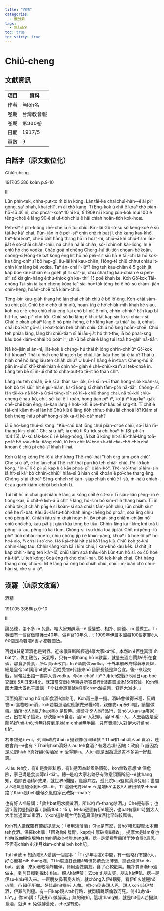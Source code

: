 ```yaml
---
title: "酒精"
categories:
  - 無分類
tags:
  - 無lo̍h名
toc: true
toc_sticky: true
---
```


# Chiú-cheng

## 文獻資訊

| 項目 | 資料 |
|---|---|
| 作者 | 無lo̍h名 |
| 卷期 | 台灣教會報 |
| 卷期 | 第386卷 |
| 日期 | 1917/5 |
| 頁數 | 9 |

## 白話字（原文數位化）

Chiú-cheng

1917.05 386 koàn p.9-10

III

Lūn phín-tek, chha-put-to m̄ bián kóng. Lán tāi-ke chai chuì-hàn--ê ài pìⁿ gōng, saⁿ phah, khai chîⁿ, m̄ ài chò kang. Tī Eng-kok ū chi̍t ê koaⁿ chò piān-hō͘-sū 40 nî, chò phoàⁿ-koaⁿ 10 nî kú, tī 1909 nî i kóng pún-kok muí 100 ê tēng-choē ê lâng 90-ê sī uī-tio̍h chiú ê hāi chiah hoān-tio̍h kok-hoat.

Peh-sìⁿ ê pîn-kiông chē-chē iā sī tuì chiú. Kīn-lâi Gô͘-lô-su só͘ keng-koè ê sū tāi-ke káⁿ chai. Pún-jiân in ê peh-sìⁿ chin chē m̄ bat jī, chò kang kan-khó͘, thiⁿ-khì koâⁿ, chí-ū chi̍t hāng thang hō͘ in hoaⁿ-hí, chiū-sī khì chiú-tiàm lāu-jia̍t ê só͘-chāi chia̍h-chiú, ná chia̍h ná ài chia̍h, só͘-í chin oh kái-liông. In ê chiú hō chò vodka. Cha̍p goā nî chêng Chèng-hú tit-tio̍h choan-bē koân, chóng-sī Hông-tè bat kóng ēng hit hō hō͘ peh-sìⁿ siū hāi ê tāi-chì lâi hō͘ kok-ka tiông-chîⁿ sī bô ha̍p-gî. āu-lâi khí kau-chiàn, Hông-tè chiū chhut chiàu it-chīn kìm lâng bē vodka. Taⁿ àn- cháiⁿ-iūⁿ? ēng teh kau-chiàn ê 5 goe̍h ji̍t kap boē kau-chiàn ê 5 goe̍h ji̍t lâi saⁿ-pí, chiū chai tng kau-chiàn ê sî peh- sìⁿ só͘ kià gîn-hâng ê thú-thiok gîn ke- thiⁿ 15 poē khah ke. Koh Gô͘-kok Tāi-chông Tāi-sîn iā kan-chèng kóng taⁿ siā-hoē ta̍k téng-hō ê hó-sū chám- jiân chín-heng, hoān-choē toā kiám-chió.

Téng-bīn kàu-gia̍h thang hō͘ lán chai chia̍h chiú ê bô lō͘-ēng. Koh-chài sàm- su chi̍t pái. Chiú bē-ē chò tit bí-niû, hoán-tńg ē hō͘ chia̍h-mi̍h khah bē siau, koh nā chè-chō chiú chiū eng-kai chò bí-niû ê mi̍h, chhin-chhiūⁿ be̍h kap bí hit-hō, soà pìⁿ chò to̍k. Chiú só͘ hō͘ lâng ê khuì-la̍t kap sio-lō sī chiām-sî. Chiú ē phah-pháiⁿ lâng ê hó phín-hēng, ē hō͘ lâng kan-ta thiàⁿ ka-tī, chhut-chāi bó͘ kiáⁿ gō-sí, i koat-toàn beh chia̍h chiú. Chiú hō͘ lâng hoān-choē. Chiú teh phiàn lâng, lâng khì chiú-tiàm sī ài lāu-jia̍t hó thit-thô, iā bô phah-sǹg kàu boé kiám-chhái bô poàⁿ îⁿ, chí-ū bē chiú ê lâng tuì i toā hó-gia̍h nā-tiāⁿ.

Nā kó-jiân sī án-nī, lia̍t-kok ê chèng- hú thái m̄ lóng chhin-chhiūⁿ Gô͘-kok hit-khoán? Thái ū hiah chē lâng teh bē chiú, liân kàu-hoē lāi-ê iā ū? Thái ū hiah chē hó lâng iáu teh chia̍h chiú? Ū kuí-nā hāng ê in-toaⁿ: Chèng-hú m̄ pān in-uī sī khī-khek hiah ê chin hó- gia̍h ê chè-chiú-ka m̄ ài tek-choē in. Lâng teh bē sī in-uī chit tô͘ chha-put-to tē-it hó thàn chîⁿ.

Lâng iáu teh chia̍h, ū-ê sī ài thàn su- io̍k, ū-ê sī in-uī thàn hong-sio̍k koàn-sì, koh bô tì-ì siūⁿ hit ê guî-hiám, ka-tī kóng sī chia̍h tām-po̍h nā-tiāⁿ. Chóng- sī lán tāi-ke nā lio̍h-á ū tì-ì téng-bīn só͘ kì-ê chiū thang chai, nā tû-khì chiú- cheng ê hāu-kó, chiū sè-kài ê i-koán, hong-tian pīⁿ-īⁿ, ko͘-jî-īⁿ kap kaⁿ-ga̍k chē-chē bián ēng; sè-kan lâng ê hok- khì ē ke-thiⁿ kàu bē sǹg-tit. Tī chit ê tāi-chì kiám m̄-sī lán hō͘ Chú kiù ê lâng tio̍h chhut-thâu lâi chhoā lō͘? Kiám sī beh thèng-hāu pháiⁿ hong-sio̍k ka-tī ké-oāⁿ mah?

iā ū hó-lâng thui-sî kóng: "Kiù-chú bat iōng chuí piàn-choè chiú, só͘-í lán m̄-thang kìm-chiú." Che sī ū-iáⁿ; iā chiú tī Kū-iok sī chí hoaⁿ-hí (Si-phiàn 104:15). M̄-kú ta̍k-kok ū i ê kēng-hóng, iā bat ū kóng hit-sî Iû-thài-lâng toā-poàⁿ bô koè-thâu tiōng chiú, iū koh chit lō͘-boé sè-tāi chè-chō chin chē khoán ê chiú pí chá-sî khah lī-hāi.

Koh ū lâng kóng Pó-lô ū khó͘-khǹg Thê-mô͘-thài "tio̍h ēng tām-po̍h chiú" Che sī ū iáⁿ, ē hō͘ lán chai Thê-mô͘-thài pún bô teh chia̍h chiú. Pó-lô koh kóng, "in-uī lí ê pî-uī, kap lí ê kāu phoà-pīⁿ ê iân-kò͘". Thê-mô͘-thài sī lám-sin iā hit-sî káⁿ bô chhin-chhiūⁿ hiān-sî ū hiah chē khoán ê pó͘-che thang ēng. Chóng-sī ài khoàⁿ Sèng-chheh só͘ kan- sia̍p chia̍h chiú ê ì-sù, m̄-nā ū chiah-ê; āu goe̍h kiám-chhái beh koh kì.

Tuì hit hō m̄ chai guî-hiám ê lâng ài kóng chi̍t ê si̍t-sū: Tī siàu-liân pêng- iú ê tiong-kan, ū chi̍t-ê lio̍h-á ū chîⁿ ê lâng, hó-sim bô sím-mi̍h thang hiâm. Tī in chhù ta̍k ji̍t chia̍h pn̄g ê sî koàn- sì soà chia̍h tām-po̍h chiú, lūn chia̍h siuⁿ chē he m̄-bat. Kàu āu-lâi tú-tio̍h khah léng-chēng bô phoāⁿ, soà ēng chiú chò pêng-iú. Chia̍h liáu sim khah hoaⁿ-hí. Bô phah-sǹg chiām-chiām hō͘ chiú chò chú, kàu pa̍t-ji̍t giàn kàu tòng bē tiâu. Chhin-lâng kā i kìm; khì toà tī pêng-iú tau, pêng-iú kā i kìm. Chóng-sī i su-khia toà ji̍p lâi. Chi̍t mî pêng- iú phīⁿ tio̍h chhàu-hoé lo, chiū chông ji̍p i ê khùn-pâng, khoàⁿ i tī hoé-lô͘ piⁿ hō͘ hoé sio, m̄ chai i só͘ chò. Hó kai-chài hit pái hō͘ lâng kiù. Chiū koh tò-khì chhin-lâng tau. Chhin-lâng koh kā i kìm chiú, i kan-khó͘ kàu ke̍k. Ū chi̍t ji̍t kap chhin-lâng teh kiâⁿ-lō͘, chiū siám soà thiàu-lo̍h Lûn-tun hô sí. oá 40 hoè nā-tiāⁿ. Lí teh kóng: Goá éng m̄ chò chuì-hàn. Bô tek-khak chai. Chit hāng thang chai, chiū-sī hit ê lâng nā lóng bô chia̍h chiú, chiū i m̄-bián chò chuì-hàn sí, che sī ū iáⁿ.

## 漢羅（Ùi原文改寫）

酒精

1917.05 386卷 p.9-10

III

論品德，差不多 m̄ 免講。咱大家知醉漢--ê 愛變憨、相扑、開錢、m̄ 愛做工。Tī 英國有一個官做辯護士40年，做判官10年久，tī 1909年伊講本國每100個定罪ê人90個是為著酒ê害才犯著國法。

百姓ê貧窮濟濟也是對酒。近來俄羅斯所經過ê事大家káⁿ知。本然in ê百姓真濟 m̄ bat字，做工艱苦，天氣寒，只有一項thang hō͘ in歡喜，就是去酒店鬧熱ê所在食酒，那食那愛食，所以真oh改良。In ê酒號做vodka。十外年前政府得著專賣權，總是皇帝bat講用hit號hō͘ 百姓受害ê代誌來hō͘ 國家長錢是無合宜。後--來起交戰，皇帝就出詔一盡禁人賣vodka。今àn-cháiⁿ-iūⁿ？用teh交戰ê 5月日kap boē交戰ê 5月日來相比，就知當交戰ê 時百姓所寄銀行ê儲畜銀加添15倍較加。Koh俄國大藏大臣也干證講：「今社會逐頂號ê好事cham然振興，犯罪大減少。」

頂面夠額thang hō͘ 咱知食酒ê無路用。Koh再三思一擺。酒bē會做得米糧，反轉會hō͘ 食物較bē消，koh若製造酒就應該做米糧ê物，親像麥kap米hit號，續變做毒。酒所hō͘人ê氣力kap燒lō 是暫時。酒會扑歹人ê好品行，會hō͘ 人kan-ta疼家己，出在某子餓死，伊決斷beh食酒。酒hō͘ 人犯罪。酒teh騙--人，人去酒店是愛鬧熱好thit-thô,也無扑算到尾kiám-chhái無半圓，只有賣酒ê人對伊大好額nā-tiāⁿ。

若果然是án-ni，列國ê政府thái m̄ 攏親像俄國hit款？Thái有hiah濟人teh賣酒，連教會內--ê也有？Thái有hiah濟好人iáu teh食酒？有幾若項ê因端：政府 m̄ 辦因為是忌剋hiah ê真好額ê製酒家 m̄ 愛得罪in。人teh賣是因為這途差不多第一好趁錢。

人iáu teh食，有ê 是愛趁私慾，有ê 是因為趁風俗慣勢，koh無致意想hit 個危險，家己講是食淡薄nā-tiāⁿ。總--是咱大家若略仔有致意頂面所記--ê就thang知，若除去酒精ê效果，就世界ê醫館，瘋癲病院，孤兒院kap監獄濟濟免用；世間人ê福氣會加添到be算--tit。Tī 這個代誌kiám m̄ 是咱hō͘ 主救ê人著出頭來chhoā路？Kiám是beh聽候歹風俗家己改換--mah？

也有好人推辭講：「救主bat用水變做酒，所以咱 m̄-thang禁酒。」Che是有影；也酒tī 舊約是指歡喜 ( 詩篇104：15 )。M̄-kú逐國有伊ê境況，也bat有講hit時猶太人大半無過頭tuì重酒，又koh這路尾世代製造真濟款ê酒比早時較厲害。

Koh有人講保羅有苦勸提摩太：「著用淡薄酒」Che是有影，會hō͘ 咱知提摩太本無teh食酒。保羅koh講：「因為你ê 脾胃，kap你ê 厚破病ê緣故」。提摩太是lám身也hit時敢無親像現時有hiah濟款ê補劑thang用。總--是愛看聖冊所干涉食酒ê意思，不但有chiah ê;後月kiám-chhái beh koh記。

Tuì hit號 m̄ 知危險ê人愛講一個實事：「Tī 少年朋友ê中間，有一個略仔有錢ê人，好心無甚mih thang嫌。Tī in厝逐日食飯ê時慣勢續食淡薄酒，論食傷濟he m̄-bat。到後--來tu著較冷靜無伴，續用酒做朋友。食了心較歡喜。無扑算漸漸hō͘酒做主，到別日癮到擋bē tiâu。親人kā伊禁；去toà tī 朋友兜，朋友kā伊禁。總--是伊su-khia帶入來。一暝朋友鼻著臭火烙，就chông入伊ê睏房，看伊tī 火爐邊hō͘ 火燒，m̄ 知伊所做。好佳哉hit擺hō͘ 人救。就koh倒去親人兜。親人koh kā伊禁酒，伊艱苦到極。有一日kap親人teh行路，就閃續跳落倫敦河死。倚40歲nā-tiāⁿ。」你teh講：「我永m̄ 做醉漢。」無的確知。這項thang知，就是hit個人若攏無食酒，就伊 m̄ 免做醉漢死，che是有影。
